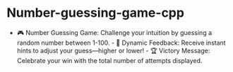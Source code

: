 # Number-guessing-game-cpp
- 🎮 Number Guessing Game: Challenge your intuition by guessing a random number between 1-100. - 🔄 Dynamic Feedback: Receive instant hints to adjust your guess—higher or lower! - 🏆 Victory Message: Celebrate your win with the total number of attempts displayed.
